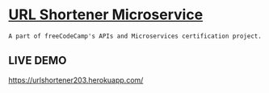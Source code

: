 # [URL Shortener Microservice](https://www.freecodecamp.org/learn/apis-and-microservices/apis-and-microservices-projects/url-shortener-microservice)
```A part of freeCodeCamp's APIs and Microservices certification project.```


## LIVE DEMO
https://urlshortener203.herokuapp.com/
